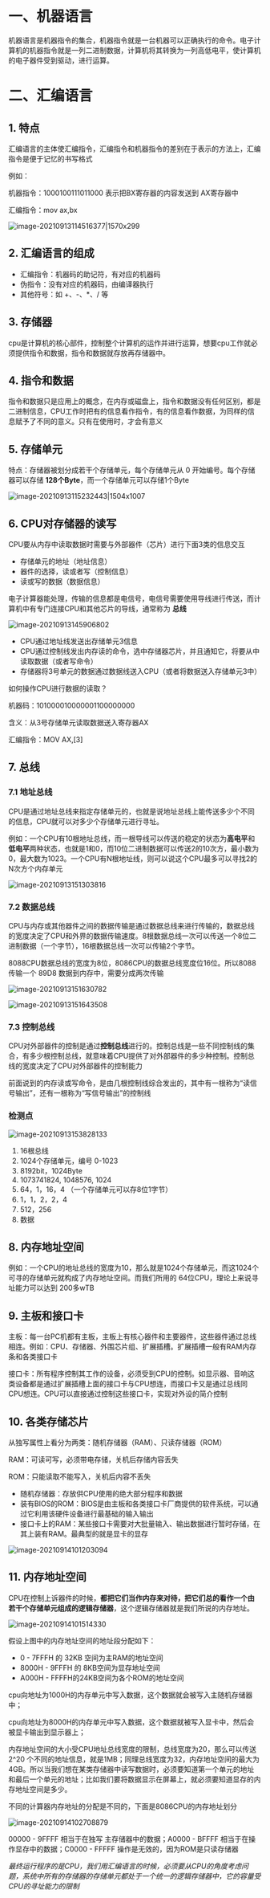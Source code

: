 # 一、机器语言

机器语言是机器指令的集合，机器指令就是一台机器可以正确执行的命令。电子计算机的机器指令就是一列二进制数据，计算机将其转换为一列高低电平，使计算机的电子器件受到驱动，进行运算。

# 二、汇编语言

## 1. 特点

汇编语言的主体使汇编指令，汇编指令和机器指令的差别在于表示的方法上，汇编指令是便于记忆的书写格式

例如：

机器指令：1000100111011000 表示把BX寄存器的内容发送到 AX寄存器中

汇编指令：mov ax,bx

![image-20210913114516377|1570x299](https://cdn.jsdelivr.net/gh/hackerhaiJu/note-picture@main/note-picture/image-20210913114516377.png)

## 2. 汇编语言的组成

- 汇编指令：机器码的助记符，有对应的机器码
- 伪指令：没有对应的机器码，由编译器执行
- 其他符号：如 +、-、*、/ 等

## 3. 存储器

cpu是计算机的核心部件，控制整个计算机的运作并进行运算，想要cpu工作就必须提供指令和数据，指令和数据就存放再存储器中。

## 4. 指令和数据

指令和数据只是应用上的概念，在内存或磁盘上，指令和数据没有任何区别，都是二进制信息，CPU工作时把有的信息看作指令，有的信息看作数据，为同样的信息赋予了不同的意义。只有在使用时，才会有意义

## 5. 存储单元

特点：存储器被划分成若干个存储单元，每个存储单元从 0 开始编号。每个存储器可以存储 **128个Byte**，而一个存储单元可以存储1个Byte

![image-20210913115232443|1504x1007](https://cdn.jsdelivr.net/gh/hackerhaiJu/note-picture@main/note-picture/image-20210913115232443.png)

## 6. CPU对存储器的读写

CPU要从内存中读取数据时需要与外部器件（芯片）进行下面3类的信息交互

- 存储单元的地址（地址信息）
- 器件的选择，读或者写（控制信息）
- 读或写的数据（数据信息）

电子计算器能处理，传输的信息都是电信号，电信号需要使用导线进行传送，而计算机中有专门连接CPU和其他芯片的导线，通常称为 **总线**

![image-20210913145906802](https://cdn.jsdelivr.net/gh/hackerhaiJu/note-picture@main/note-picture/image-20210913145906802.png)

- CPU通过地址线发送出存储单元3信息
- CPU通过控制线发出内存读的命令，选中存储器芯片，并且通知它，将要从中读取数据（或者写命令）
- 存储器将3号单元的数据通过数据线送入CPU（或者将数据送入存储单元3中）

如何操作CPU进行数据的读取？

机器码：101000010000001100000000

含义：从3号存储单元读取数据送入寄存器AX

汇编指令：MOV AX,[3]

## 7. 总线

### 7.1 地址总线

CPU是通过地址总线来指定存储单元的，也就是说地址总线上能传送多少个不同的信息，CPU就可以对多少个存储单元进行寻址。

例如：一个CPU有10根地址总线，而一根导线可以传送的稳定的状态为**高电平**和**低电平**两种状态，也就是1和0，而10位二进制数据可以传送2的10次方，最小数为0，最大数为1023。一个CPU有N根地址线，则可以说这个CPU最多可以寻找2的N次方个内存单元

![image-20210913151303816](https://cdn.jsdelivr.net/gh/hackerhaiJu/note-picture@main/note-picture/image-20210913151303816.png)

### 7.2 数据总线

CPU与内存或其他器件之间的数据传输是通过数据总线来进行传输的，数据总线的宽度决定了CPU和外界的数据传输速度。8根数据总线一次可以传送一个8位二进制数据（一个字节），16根数据总线一次可以传输2个字节。

8088CPU数据总线的宽度为8位，8086CPU的数据总线宽度位16位。所以8088传输一个 89D8 数据到内存中，需要分成两次传输

![image-20210913151630782](https://cdn.jsdelivr.net/gh/hackerhaiJu/note-picture@main/note-picture/image-20210913151630782.png)

![image-20210913151643508](https://cdn.jsdelivr.net/gh/hackerhaiJu/note-picture@main/note-picture/image-20210913151643508.png)

### 7.3 控制总线

CPU对外部器件的控制是通过**控制总线**进行的。控制总线是一些不同控制线的集合，有多少根控制总线，就意味着CPU提供了对外部器件的多少种控制。控制总线的宽度决定了CPU对外部器件的控制能力

前面说到的内存读或写命令，是由几根控制线综合发出的，其中有一根称为“读信号输出”，还有一根称为“写信号输出”的控制线

### 检测点

![image-20210913153828133](https://cdn.jsdelivr.net/gh/hackerhaiJu/note-picture@main/note-picture/image-20210913153828133.png)

1. 16根总线
2. 1024个存储单元，编号 0-1023
3. 8192bit，1024Byte
4. 1073741824, 1048576, 1024
5. 64，1，16，4  （一个存储单元可以存8位1字节）
6. 1，1，2，2，4
7. 512，256
8. 数据

## 8. 内存地址空间

例如：一个CPU的地址总线的宽度为10，那么就是1024个存储单元，而这1024个可寻的存储单元就构成了内存地址空间。而我们所用的 64位CPU，理论上来说寻址能力可以达到 200多wTB

## 9. 主板和接口卡

主板：每一台PC机都有主板，主板上有核心器件和主要器件，这些器件通过总线相连。例如：CPU、存储器、外围芯片组、扩展插槽。扩展插槽一般有RAM内存条和各类接口卡

接口卡：所有程序控制其工作的设备，必须受到CPU的控制。如显示器、音响这类设备都是通过扩展插槽上面的接口卡与CPU想连，而接口卡又是通过总线同CPU想连。CPU可以直接通过控制这些接口卡，实现对外设的简介控制

## 10. 各类存储芯片

从独写属性上看分为两类：随机存储器（RAM）、只读存储器（ROM）

RAM：可读可写，必须带电存储，关机后存储内容丢失

ROM：只能读取不能写入，关机后内容不丢失

- 随机存储器：存放供CPU使用的绝大部分程序和数据
- 装有BIOS的ROM：BIOS是由主板和各类接口卡厂商提供的软件系统，可以通过它利用该硬件设备进行最基础的输入输出
- 接口卡上的RAM：某些接口卡需要对大批量输入、输出数据进行暂时存储，在其上装有RAM。最典型的就是显卡的显存

![image-20210914101203094](https://cdn.jsdelivr.net/gh/hackerhaiJu/note-picture@main/note-picture/image-20210914101203094.png)

## 11. 内存地址空间

CPU在控制上诉器件的时候，**都把它们当作内存来对待，把它们总的看作一个由若干个存储单元组成的逻辑存储器**，这个逻辑存储器就是我们所说的内存地址。

![image-20210914101514330](https://cdn.jsdelivr.net/gh/hackerhaiJu/note-picture@main/note-picture/image-20210914101514330.png)

假设上图中的内存地址空间的地址段分配如下：

- 0 - 7FFFH 的 32KB 空间为主RAM的地址空间
- 8000H - 9FFFH 的 8KB空间为显存地址空间
- A000H - FFFFH的24KB空间为各个ROM的地址空间

cpu向地址为1000H的内存单元中写入数据，这个数据就会被写入主随机存储器中；

cpu向地址为8000H的内存单元中写入数据，这个数据就被写入显卡中，然后会被显卡输出到显示器上；

内存地址空间的大小受CPU地址总线宽度的限制，总线宽度为20，那么可以传送 2^20 个不同的地址信息，就是1MB；同理总线宽度为32，内存地址空间的最大为 4GB。所以当我们想在某类存储器中读写数据时，必须要知道第一个单元的地址和最后一个单元的地址；比如我们要将数据显示在屏幕上，就必须要知道显存的内存地址空间是多少。

不同的计算器内存地址的分配是不同的，下面是8086CPU的内存地址划分

![image-20210914102708879](https://cdn.jsdelivr.net/gh/hackerhaiJu/note-picture@main/note-picture/image-20210914102708879.png)

00000 - 9FFFF 相当于在独写 主存储器中的数据；A0000 - BFFFF 相当于在操作显存中的数据；C0000 - FFFFF 操作是无效的，因为ROM是只读存储器

*最终运行程序的是CPU，我们用汇编语言的时候，必须要从CPU的角度考虑问题，系统中所有的存储器的存储单元都处于一个统一的逻辑存储器中，它的容量受CPU的寻址能力的限制*

